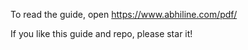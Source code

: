 To read the guide, open https://www.abhiline.com/pdf/

If you like this guide and repo, please star it!
